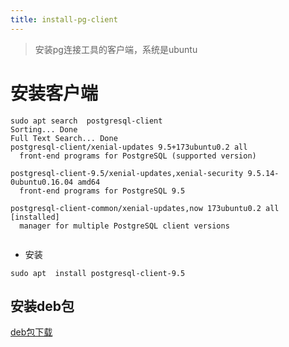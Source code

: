 ```yaml
---
title: install-pg-client
---
```


> 安装pg连接工具的客户端，系统是ubuntu

# 安装客户端

```shell
sudo apt search  postgresql-client
Sorting... Done
Full Text Search... Done
postgresql-client/xenial-updates 9.5+173ubuntu0.2 all
  front-end programs for PostgreSQL (supported version)

postgresql-client-9.5/xenial-updates,xenial-security 9.5.14-0ubuntu0.16.04 amd64
  front-end programs for PostgreSQL 9.5

postgresql-client-common/xenial-updates,now 173ubuntu0.2 all [installed]
  manager for multiple PostgreSQL client versions


```
* 安装

```shell
sudo apt  install postgresql-client-9.5

```

## 安装deb包
[deb包下载](https://packages.ubuntu.com/xenial/all/postgresql-client-common/download)





